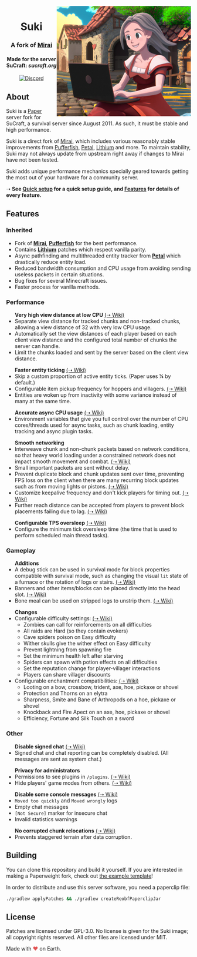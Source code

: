 <img src="logo.png" alt="Suki logo" align="right">
<div align="center">
  <h1>Suki</h1>
  <h3>A fork of <a href="https://github.com/etil2jz/Mirai">Mirai</a></h3>
  <h4>Made for the server SuCraft: <i>sucraft.org</i></h4>
  
  [![Discord](https://img.shields.io/discord/363647798949969922?color=5865F2&label=discord&style=for-the-badge)](https://discord.com/invite/pbsPkpUjG4)
</div>

## About

Suki is a [Paper](https://github.com/PaperMC/Paper) server fork for SuCraft, a survival server since August 2011. As such, it must be stable and high performance.

Suki is a direct fork of [Mirai](https://github.com/etil2jz/Mirai), which includes various reasonably stable improvements from [Pufferfish](https://github.com/pufferfish-gg/Pufferfish), [Petal](https://github.com/Bloom-host/Petal), [Lithium](https://github.com/CaffeineMC/lithium-fabric) and more. To maintain stability, Suki may not always update from upstream right away if changes to Mirai have not been tested.

Suki adds unique performance mechanics specially geared towards getting the most out of your hardware for a community server.

&#10141; **See [Quick setup](https://github.com/SuCraft/Suki/wiki/Quick-setup) for a quick setup guide, and [Features](https://github.com/SuCraft/Suki/wiki/Features) for details of every feature.**

## Features

<h3>Inherited</h3>

- Fork of **[Mirai](https://github.com/etil2jz/Mirai)**, **[Pufferfish](https://github.com/pufferfish-gg/Pufferfish)** for the best performance.
- Contains **[Lithium](https://github.com/CaffeineMC/lithium-fabric)** patches which respect vanilla parity.
- Async pathfinding and multithreaded entity tracker from **[Petal](https://github.com/Bloom-host/Petal)** which drastically reduce entity load.
- Reduced bandwidth consumption and CPU usage from avoiding sending useless packets in certain situations.
- Bug fixes for several Minecraft issues.
- Faster process for vanilla methods.

<h3>Performance</h3>

<ul>
    <b>Very high view distance at low CPU</b> <a href="https://github.com/SuCraft/Suki/wiki/Features#view-distance">(&#10141; Wiki)</a>
    <li>
        Separate view distance for tracked chunks and non-tracked chunks, allowing a view distance of 32 with very low CPU usage.
    </li>
    <li>
        Automatically set the view distances of each player based on each client view distance and the configured total number of chunks the server can handle.
    </li>
    <li>
        Limit the chunks loaded and sent by the server based on the client view distance.
    </li>
</ul>

<ul>
    <b>Faster entity ticking</b> <a href="https://github.com/SuCraft/Suki/wiki/Features#entity-ticking">(&#10141; Wiki)</a>
    <li>
        Skip a custom proportion of active entity ticks. (Paper uses &frac14; by default.)
    </li>
    <li>
        Configurable item pickup frequency for hoppers and villagers. <a href="https://github.com/SuCraft/Suki/wiki/Features#item-pickup">(&#10141; Wiki)</a>
    </li>
    <li>
        Entities are woken up from inactivity with some variance instead of many at the same time.
    </li>
</ul>
<ul>
    <b>Accurate async CPU usage</b> <a href="https://github.com/SuCraft/Suki/wiki/Features#accurate-async-cpu-usage">(&#10141; Wiki)</a>
    <li>
    Environment variables that give you full control over the number of CPU cores/threads used for async tasks, such as chunk loading, entity tracking and async plugin tasks.
    </li>
</ul>

<ul>
    <b>Smooth networking</b>
    <li>
        Interweave chunk and non-chunk packets based on network conditions, so that heavy world loading under a constrained network does not impact smooth movement and combat. <a href="https://github.com/SuCraft/Suki/wiki/Features#network-constrained-chunk-sending">(&#10141; Wiki)</a>
    </li>
    <li>
        Small important packets are sent without delay.
    </li>
    <li>
        Prevent duplicate block and chunk updates sent over time, preventing FPS loss on the client when there are many recurring block updates such as from moving lights or pistons. <a href="https://github.com/SuCraft/Suki/wiki/Features#prevent-block-update-client-lag">(&#10141; Wiki)</a>
    </li>
    <li>
        Customize keepalive frequency and don't kick players for timing out. <a href="https://github.com/SuCraft/Suki/wiki/Features#keepalive">(&#10141; Wiki)</a>
    </li>
    <li>
        Further reach distance can be accepted from players to prevent block placements failing due to lag. <a href="https://github.com/SuCraft/Suki/wiki/Features#interaction-distance">(&#10141; Wiki)</a>
    </li>
    </li>
</ul>

<ul>
    <b>Configurable TPS oversleep</b> <a href="https://github.com/SuCraft/Suki/wiki/Features#tpsoversleep">(&#10141; Wiki)</a>
    <li>
    Configure the minimum tick oversleep time (the time that is used to perform scheduled main thread tasks).
    </li>
</ul>

<h3>Gameplay</h3>

<ul>
    <b>Additions</b>
    <li>
        A debug stick can be used in survival mode for block properties compatible with survival mode, such as changing the visual <code>lit</code> state of a furnace or the rotation of logs or stairs. <a href="https://github.com/SuCraft/Suki/wiki/Features#survival-debug-stick">(&#10141; Wiki)</a>
    </li>
    <li>
        Banners and other items/blocks can be placed directly into the head slot. <a href="https://github.com/SuCraft/Suki/wiki/Features#place-items-directly-into-head-slot">(&#10141; Wiki)</a>
    </li>
    <li>
        Bone meal can be used on stripped logs to unstrip them. <a href="https://github.com/SuCraft/Suki/wiki/Features#bone-meal-regrows-bark">(&#10141; Wiki)</a>
    </li>
</ul>

<ul>
    <b>Changes</b>
    <li>
        Configurable difficulty settings: <a href="https://github.com/SuCraft/Suki/wiki/Features#difficulty-changes">(&#10141; Wiki)</a>
        <ul>
            <li>Zombies can call for reinforcements on all difficulties</li>
            <li>All raids are Hard (so they contain evokers)</li>
            <li>Cave spiders poison on Easy difficulty</li>
            <li>Wither skulls give the wither effect on Easy difficulty</li>
            <li>Prevent lightning from spawning fire</li>
            <li>Set the minimum health left after starving</li>
            <li>Spiders can spawn with potion effects on all difficulties</li>
            <li>Set the reputation change for player-villager interactions</li>
            <li>Players can share villager discounts</li>
        </ul>
    </li>
    <li>
        Configurable enchantment compatibilities: <a href="https://github.com/SuCraft/Suki/wiki/Features#enchantability">(&#10141; Wiki)</a>
        <ul>
            <li>Looting on a bow, crossbow, trident, axe, hoe, pickaxe or shovel</li>
            <li>Protection and Thorns on an elytra</li>
            <li>Sharpness, Smite and Bane of Arthropods on a hoe, pickaxe or shovel</li>
            <li>Knockback and Fire Apect on an axe, hoe, pickaxe or shovel</li>
            <li>Efficiency, Fortune and Silk Touch on a sword</li>
        </ul>
    </li>
</ul>

<h3>Other</h3>

<ul>
    <b>Disable signed chat</b> <a href="https://github.com/SuCraft/Suki/wiki/Features#signed-chat">(&#10141; Wiki)</a>
    <li>
    Signed chat and chat reporting can be completely disabled. (All messages are sent as system chat.)
    </li>
</ul>

<ul>
    <b>Privacy for administrators</b>
    <li>
        Permissions to see plugins in <code>/plugins</code>. <a href="https://github.com/SuCraft/Suki/wiki/Features#plugins">(&#10141; Wiki)</a>
    </li>
    <li>
        Hide players' game modes from others. <a href="https://github.com/SuCraft/Suki/wiki/Features#hide-game-modes">(&#10141; Wiki)</a>
    </li>
</ul>

<ul>
    <b>Disable some console messages</b> <a href="https://github.com/SuCraft/Suki/wiki/Features#console-logs">(&#10141; Wiki)</a>
    <li>
    <code>Moved too quickly</code> and <code>Moved wrongly</code> logs
    </li>
    <li>
    Empty chat messages
    </li>
    <li>
    <code>[Not Secure]</code> marker for insecure chat
    </li>
    <li>
    Invalid statistics warnings
    </li>
</ul>

<ul>
    <b>No corrupted chunk relocations</b> <a href="https://github.com/SuCraft/Suki/wiki/Features#relocate-corrupted-chunks">(&#10141; Wiki)</a>
    <li>
    Prevents staggered terrain after data corruption.
    </li>
</ul>

## Building

You can clone this repository and build it yourself.
If you are interested in making a Paperweight fork, check out [the example template](https://github.com/PaperMC/paperweight-examples)!

In order to distribute and use this server software, you need a paperclip file:

```bash
./gradlew applyPatches && ./gradlew createReobfPaperclipJar
```

## License
Patches are licensed under GPL-3.0. No license is given for the Suki image; all copyright rights reserved. All other files are licensed under MIT.

Made with <span style="color: #e25555;">&#9829;</span> on Earth.
